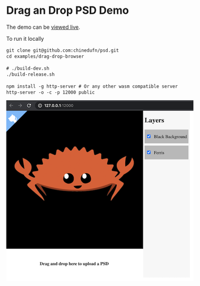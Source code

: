# Drag an Drop PSD Demo

The demo can be [viewed live](https://chinedufn.github.io/psd/drag-drop-demo/).

To run it locally

```
git clone git@github.com:chinedufn/psd.git
cd examples/drag-drop-browser

# ./build-dev.sh
./build-release.sh

npm install -g http-server # Or any other wasm compatible server
http-server -o -c -p 12000 public
```

![Demo screenshot](./demo-screenshot.png)
